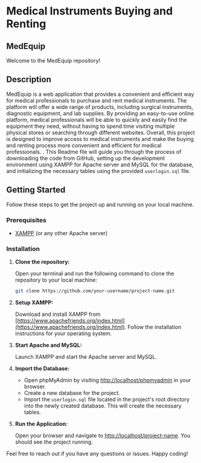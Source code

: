 # Medical Instruments Buying and Renting

## MedEquip

Welcome to the MedEquip repository!

## Description

MedEquip is a web application that provides a convenient and efficient way for medical professionals to purchase and rent medical instruments. The platform will offer a wide range of products, including surgical instruments, diagnostic equipment, and lab supplies. By providing an easy-to-use online platform, medical professionals will be able to quickly and easily find the equipment they need, without having to spend time visiting multiple physical stores or searching through different websites.
Overall, this project is designed to improve access to medical instruments and make the buying and renting process more convenient and efficient for medical professionals.
. This Readme file will guide you through the process of downloading the code from GitHub, setting up the development environment using XAMPP for Apache server and MySQL for the database, and initializing the necessary tables using the provided `userlogin.sql` file.

## Getting Started

Follow these steps to get the project up and running on your local machine.

### Prerequisites

- [XAMPP](https://www.apachefriends.org/index.html) (or any other Apache server)

### Installation

1. **Clone the repository:**

   Open your terminal and run the following command to clone the repository to your local machine:

   ```bash
   git clone https://github.com/your-username/project-name.git
   ```

2. **Setup XAMPP:**

   Download and install XAMPP from [https://www.apachefriends.org/index.html](https://www.apachefriends.org/index.html). Follow the installation instructions for your operating system.

3. **Start Apache and MySQL:**

   Launch XAMPP and start the Apache server and MySQL.

4. **Import the Database:**

   - Open phpMyAdmin by visiting [http://localhost/phpmyadmin](http://localhost/phpmyadmin) in your browser.
   - Create a new database for the project.
   - Import the `userlogin.sql` file located in the project's root directory into the newly created database. This will create the necessary tables.

5. **Run the Application:**

   Open your browser and navigate to [http://localhost/project-name](http://localhost/project-name). You should see the project running.

Feel free to reach out if you have any questions or issues. Happy coding!
